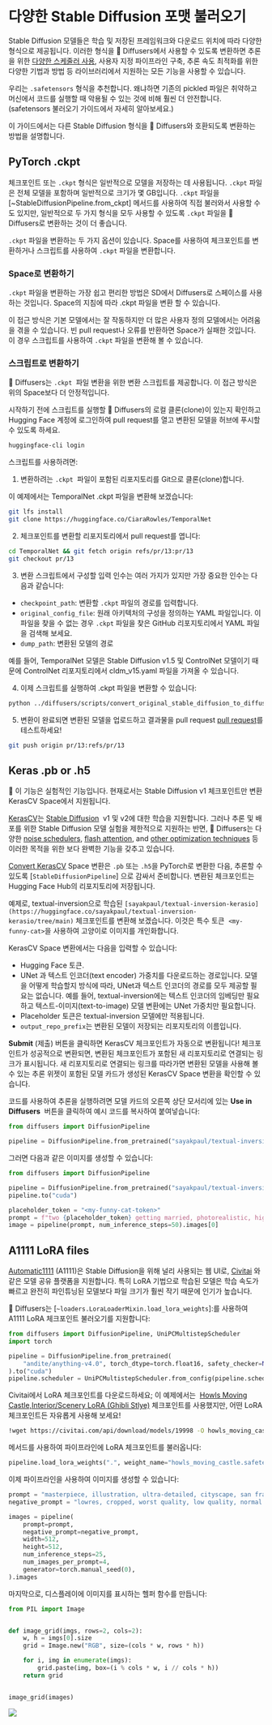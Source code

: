 <!--Copyright 2024 The HuggingFace Team. All rights reserved.

Licensed under the Apache License, Version 2.0 (the "License"); you may not use this file except in compliance with
the License. You may obtain a copy of the License at

http://www.apache.org/licenses/LICENSE-2.0

Unless required by applicable law or agreed to in writing, software distributed under the License is distributed on
an "AS IS" BASIS, WITHOUT WARRANTIES OR CONDITIONS OF ANY KIND, either express or implied. See the License for the
specific language governing permissions and limitations under the License.
-->

# 다양한 Stable Diffusion 포맷 불러오기

Stable Diffusion 모델들은 학습 및 저장된 프레임워크와 다운로드 위치에 따라 다양한 형식으로 제공됩니다. 이러한 형식을 🤗 Diffusers에서 사용할 수 있도록 변환하면 추론을 위한 [다양한 스케줄러 사용](schedulers), 사용자 지정 파이프라인 구축, 추론 속도 최적화를 위한 다양한 기법과 방법 등 라이브러리에서 지원하는 모든 기능을 사용할 수 있습니다.

<Tip>

우리는 `.safetensors` 형식을 추천합니다. 왜냐하면 기존의 pickled 파일은 취약하고 머신에서 코드를 실행할 때 악용될 수 있는 것에 비해 훨씬 더 안전합니다. (safetensors 불러오기 가이드에서 자세히 알아보세요.)

</Tip>

이 가이드에서는 다른 Stable Diffusion 형식을 🤗 Diffusers와 호환되도록 변환하는 방법을 설명합니다.

## PyTorch .ckpt

체크포인트 또는 `.ckpt` 형식은 일반적으로 모델을 저장하는 데 사용됩니다. `.ckpt` 파일은 전체 모델을 포함하며 일반적으로 크기가 몇 GB입니다. `.ckpt` 파일을 [~StableDiffusionPipeline.from_ckpt] 메서드를 사용하여 직접 불러와서 사용할 수도 있지만, 일반적으로 두 가지 형식을 모두 사용할 수 있도록 `.ckpt` 파일을 🤗 Diffusers로 변환하는 것이 더 좋습니다.

`.ckpt` 파일을 변환하는 두 가지 옵션이 있습니다. Space를 사용하여 체크포인트를 변환하거나 스크립트를 사용하여 `.ckpt` 파일을 변환합니다.

### Space로 변환하기

`.ckpt` 파일을 변환하는 가장 쉽고 편리한 방법은 SD에서 Diffusers로 스페이스를 사용하는 것입니다. Space의 지침에 따라 .ckpt 파일을 변환 할 수 있습니다.

이 접근 방식은 기본 모델에서는 잘 작동하지만 더 많은 사용자 정의 모델에서는 어려움을 겪을 수 있습니다. 빈 pull request나 오류를 반환하면 Space가 실패한 것입니다.
이 경우 스크립트를 사용하여 `.ckpt` 파일을 변환해 볼 수 있습니다.

### 스크립트로 변환하기

🤗 Diffusers는 `.ckpt`  파일 변환을 위한 변환 스크립트를 제공합니다. 이 접근 방식은 위의 Space보다 더 안정적입니다.

시작하기 전에 스크립트를 실행할 🤗 Diffusers의 로컬 클론(clone)이 있는지 확인하고 Hugging Face 계정에 로그인하여 pull request를 열고 변환된 모델을 허브에 푸시할 수 있도록 하세요.

```bash
huggingface-cli login
```

스크립트를 사용하려면:

1. 변환하려는 `.ckpt`  파일이 포함된 리포지토리를 Git으로 클론(clone)합니다.

이 예제에서는 TemporalNet .ckpt 파일을 변환해 보겠습니다:

```bash
git lfs install
git clone https://huggingface.co/CiaraRowles/TemporalNet
```

2. 체크포인트를 변환할 리포지토리에서 pull request를 엽니다:

```bash
cd TemporalNet && git fetch origin refs/pr/13:pr/13
git checkout pr/13
```

3. 변환 스크립트에서 구성할 입력 인수는 여러 가지가 있지만 가장 중요한 인수는 다음과 같습니다:

- `checkpoint_path`: 변환할 `.ckpt` 파일의 경로를 입력합니다.
- `original_config_file`: 원래 아키텍처의 구성을 정의하는 YAML 파일입니다. 이 파일을 찾을 수 없는 경우 `.ckpt` 파일을 찾은 GitHub 리포지토리에서 YAML 파일을 검색해 보세요.
- `dump_path`: 변환된 모델의 경로

예를 들어, TemporalNet 모델은 Stable Diffusion v1.5 및 ControlNet 모델이기 때문에 ControlNet 리포지토리에서 cldm_v15.yaml 파일을 가져올 수 있습니다.

4. 이제 스크립트를 실행하여 .ckpt 파일을 변환할 수 있습니다:

```bash
python ../diffusers/scripts/convert_original_stable_diffusion_to_diffusers.py --checkpoint_path temporalnetv3.ckpt --original_config_file cldm_v15.yaml --dump_path ./ --controlnet
```

5. 변환이 완료되면 변환된 모델을 업로드하고 결과물을 pull request [pull request](https://huggingface.co/CiaraRowles/TemporalNet/discussions/13)를 테스트하세요!

```bash
git push origin pr/13:refs/pr/13
```

## **Keras .pb or .h5**

🧪 이 기능은 실험적인 기능입니다. 현재로서는 Stable Diffusion v1 체크포인트만 변환 KerasCV Space에서 지원됩니다.

[KerasCV](https://keras.io/keras_cv/)는 [Stable Diffusion](https://github.com/keras-team/keras-cv/blob/master/keras_cv/models/stable_diffusion)  v1 및 v2에 대한 학습을 지원합니다. 그러나 추론 및 배포를 위한 Stable Diffusion 모델 실험을 제한적으로 지원하는 반면, 🤗 Diffusers는 다양한 [noise schedulers](https://huggingface.co/docs/diffusers/using-diffusers/schedulers), [flash attention](https://huggingface.co/docs/diffusers/optimization/xformers), and [other optimization techniques](https://huggingface.co/docs/diffusers/optimization/fp16) 등 이러한 목적을 위한 보다 완벽한 기능을 갖추고 있습니다.

[Convert KerasCV](https://huggingface.co/spaces/sayakpaul/convert-kerascv-sd-diffusers) Space 변환은 `.pb` 또는 `.h5`을 PyTorch로 변환한 다음, 추론할 수 있도록 [`StableDiffusionPipeline`] 으로 감싸서 준비합니다. 변환된 체크포인트는 Hugging Face Hub의 리포지토리에 저장됩니다.

예제로, textual-inversion으로 학습된 `[sayakpaul/textual-inversion-kerasio](https://huggingface.co/sayakpaul/textual-inversion-kerasio/tree/main)` 체크포인트를 변환해 보겠습니다. 이것은 특수 토큰  `<my-funny-cat>`을 사용하여 고양이로 이미지를 개인화합니다.

KerasCV Space 변환에서는 다음을 입력할 수 있습니다:

- Hugging Face 토큰.
- UNet 과 텍스트 인코더(text encoder) 가중치를 다운로드하는 경로입니다. 모델을 어떻게 학습할지 방식에 따라, UNet과 텍스트 인코더의 경로를 모두 제공할 필요는 없습니다. 예를 들어, textual-inversion에는 텍스트 인코더의 임베딩만 필요하고 텍스트-이미지(text-to-image) 모델 변환에는 UNet 가중치만 필요합니다.
- Placeholder 토큰은 textual-inversion 모델에만 적용됩니다.
- `output_repo_prefix`는 변환된 모델이 저장되는 리포지토리의 이름입니다.

**Submit** (제출) 버튼을 클릭하면 KerasCV 체크포인트가 자동으로 변환됩니다! 체크포인트가 성공적으로 변환되면, 변환된 체크포인트가 포함된 새 리포지토리로 연결되는 링크가 표시됩니다. 새 리포지토리로 연결되는 링크를 따라가면 변환된 모델을 사용해 볼 수 있는 추론 위젯이 포함된 모델 카드가 생성된 KerasCV Space 변환을 확인할 수 있습니다.

코드를 사용하여 추론을 실행하려면 모델 카드의 오른쪽 상단 모서리에 있는 **Use in Diffusers**  버튼을 클릭하여 예시 코드를 복사하여 붙여넣습니다:

```py
from diffusers import DiffusionPipeline

pipeline = DiffusionPipeline.from_pretrained("sayakpaul/textual-inversion-cat-kerascv_sd_diffusers_pipeline")
```

그러면 다음과 같은 이미지를 생성할 수 있습니다:

```py
from diffusers import DiffusionPipeline

pipeline = DiffusionPipeline.from_pretrained("sayakpaul/textual-inversion-cat-kerascv_sd_diffusers_pipeline")
pipeline.to("cuda")

placeholder_token = "<my-funny-cat-token>"
prompt = f"two {placeholder_token} getting married, photorealistic, high quality"
image = pipeline(prompt, num_inference_steps=50).images[0]
```

## **A1111 LoRA files**

[Automatic1111](https://github.com/AUTOMATIC1111/stable-diffusion-webui) (A1111)은 Stable Diffusion을 위해 널리 사용되는 웹 UI로, [Civitai](https://civitai.com/) 와 같은 모델 공유 플랫폼을 지원합니다. 특히 LoRA 기법으로 학습된 모델은 학습 속도가 빠르고 완전히 파인튜닝된 모델보다 파일 크기가 훨씬 작기 때문에 인기가 높습니다.

🤗 Diffusers는 [`~loaders.LoraLoaderMixin.load_lora_weights`]:를 사용하여 A1111 LoRA 체크포인트 불러오기를 지원합니다:

```py
from diffusers import DiffusionPipeline, UniPCMultistepScheduler
import torch

pipeline = DiffusionPipeline.from_pretrained(
    "andite/anything-v4.0", torch_dtype=torch.float16, safety_checker=None
).to("cuda")
pipeline.scheduler = UniPCMultistepScheduler.from_config(pipeline.scheduler.config)
```

Civitai에서 LoRA 체크포인트를 다운로드하세요; 이 예제에서는  [Howls Moving Castle,Interior/Scenery LoRA (Ghibli Stlye)](https://civitai.com/models/14605?modelVersionId=19998) 체크포인트를 사용했지만, 어떤 LoRA 체크포인트든 자유롭게 사용해 보세요!

```bash
!wget https://civitai.com/api/download/models/19998 -O howls_moving_castle.safetensors
```

메서드를 사용하여 파이프라인에 LoRA 체크포인트를 불러옵니다:

```py
pipeline.load_lora_weights(".", weight_name="howls_moving_castle.safetensors")
```

이제 파이프라인을 사용하여 이미지를 생성할 수 있습니다:

```py
prompt = "masterpiece, illustration, ultra-detailed, cityscape, san francisco, golden gate bridge, california, bay area, in the snow, beautiful detailed starry sky"
negative_prompt = "lowres, cropped, worst quality, low quality, normal quality, artifacts, signature, watermark, username, blurry, more than one bridge, bad architecture"

images = pipeline(
    prompt=prompt,
    negative_prompt=negative_prompt,
    width=512,
    height=512,
    num_inference_steps=25,
    num_images_per_prompt=4,
    generator=torch.manual_seed(0),
).images
```

마지막으로, 디스플레이에 이미지를 표시하는 헬퍼 함수를 만듭니다:

```py
from PIL import Image


def image_grid(imgs, rows=2, cols=2):
    w, h = imgs[0].size
    grid = Image.new("RGB", size=(cols * w, rows * h))

    for i, img in enumerate(imgs):
        grid.paste(img, box=(i % cols * w, i // cols * h))
    return grid


image_grid(images)
```

<div class="flex justify-center">
  <img src="https://huggingface.co/datasets/huggingface/documentation-images/resolve/main/diffusers/a1111-lora-sf.png" />
</div>
